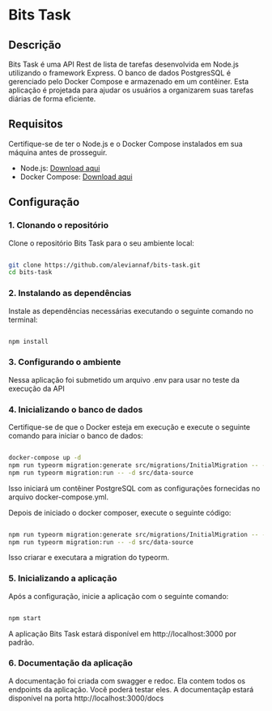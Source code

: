 # Bits Task

## Descrição
Bits Task é uma API Rest de lista de tarefas desenvolvida em Node.js utilizando o framework Express. O banco de dados PostgresSQL é gerenciado pelo Docker Compose e armazenado em um contêiner. Esta aplicação é projetada para ajudar os usuários a organizarem suas tarefas diárias de forma eficiente.

## Requisitos
Certifique-se de ter o Node.js e o Docker Compose instalados em sua máquina antes de prosseguir.

- Node.js: [Download aqui](https://nodejs.org/)
- Docker Compose: [Download aqui](https://docs.docker.com/compose/install/)

## Configuração

### 1. Clonando o repositório
Clone o repositório Bits Task para o seu ambiente local:

```bash

git clone https://github.com/aleviannaf/bits-task.git
cd bits-task
```

### 2. Instalando as dependências
Instale as dependências necessárias executando o seguinte comando no terminal:

```bash

npm install
```

### 3. Configurando o ambiente
Nessa aplicação foi submetido um arquivo .env para usar no teste da execução da API

### 4. Inicializando o banco de dados
Certifique-se de que o Docker esteja em execução e execute o seguinte comando para iniciar o banco de dados:

```bash

docker-compose up -d
npm run typeorm migration:generate src/migrations/InitialMigration -- -d src/data-source
npm run typeorm migration:run -- -d src/data-source
```
Isso iniciará um contêiner PostgreSQL com as configurações fornecidas no arquivo docker-compose.yml.

Depois de iniciado o docker composer, execute o seguinte código:

```bash

npm run typeorm migration:generate src/migrations/InitialMigration -- -d src/data-source
npm run typeorm migration:run -- -d src/data-source
```
Isso criarar e executara a migration do typeorm.

### 5. Inicializando a aplicação
Após a configuração, inicie a aplicação com o seguinte comando:

```bash

npm start
```
A aplicação Bits Task estará disponível em http://localhost:3000 por padrão.

### 6. Documentação da aplicação
A documentação foi criada com swagger e redoc. Ela contem todos os endpoints da aplicação. Você poderá testar eles.
A documentaçãp estará disponível na porta http://localhost:3000/docs 










